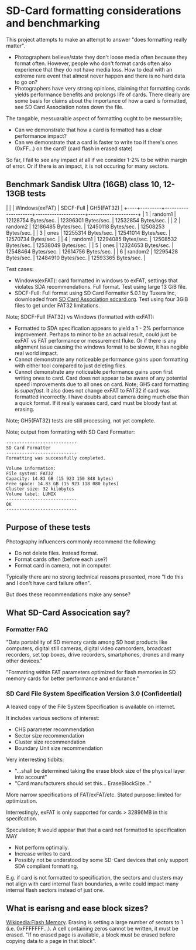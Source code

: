 # SD-Card formatting considerations and benchmarking

This project attempts to make an attempt to answer "does formatting really matter".
* Photographers believe/state they don't loose media often because they format often. However, people who don't format cards often also experience that they do not have media loss. How to deal with an extreme rare event that almost never happen and there is no hard data to go on? 
* Photographers have very strong opinions, claiming that formatting cards yields performance benefits and prolongs life of cards. There clearly are some basis for claims about the importance of how a card is formatted, see SD Card Association notes down the file.

The tangable, messuarable aspect of formatting ought to be messurable;
* Can we demonstrate that how a card is formatted has a clear performance impact?
* Can we demonstrate that a card is faster to write too if there's ones (0xFF...) on the card? (card flash in erased state)

So far, I fail to see any impact at all if we consider 1-2% to be within margin of error. Or if there is an impact, it is not occuring for many sectors.

## Benchmark Sandisk Ultra (16GB) class 10, 12-13GB tests

|    |         |     Windows(exFAT)  | SDCF-Full           | GH5(FAT32)          |
+----+---------+---------------------+---------------------+---------------------+
|  1 | random1 | 12128754 Bytes/sec. | 12396301 Bytes/sec. | 12532854 Bytes/sec. |
|  2 | random2 | 12186485 Bytes/sec. | 12450118 Bytes/sec. | 12508253 Bytes/sec. |
|  3 | ones    | 12255314 Bytes/sec. | 12541014 Bytes/sec. | 12570734 Bytes/sec. |
|  4 | random1 | 12294085 Bytes/sec. | 12508532 Bytes/sec. | 12538049 Bytes/sec. |
|  5 | ones    | 12324653 Bytes/sec. | 12548464 Bytes/sec. | 12614756 Bytes/sec. |
|  6 | random2 | 12295428 Bytes/sec. | 12484910 Bytes/sec. | 12593365 Bytes/sec. |

Test cases:
* Windows(exFAT): card formatted in windows to exFAT, settings that violates SDA recommendations. Full format. Test using large 13 GiB file.
* SDCF-Full: Full format using SD Card Formatter 5.0.1 by Tuxera Inc, downloaded from [SD Card Association sdcard.org](https://www.sdcard.org/downloads/formatter/). Test using four 3GiB files to get under FAT32 limitations.

Note; SDCF-Full (FAT32) vs Windows (formatted with exFAT):
* Formatted to SDA specification appears to yield a 1 - 2% performance improvement. Perhaps to minor to be an actual result, could just be exFAT vs FAT performance or messurement fluke. Or if there is any alignment issue causing the windows format to be slower, it has negible real world impact. 
* Cannot demonstrate any noticeable performance gains upon formatting with either tool compared to just deleting files.
* Cannot demonstrate any noticeable performance gains upon first writing ones to card. Card does not appear to be aware of any potential speed improvements due to all ones on card. 
Note; GH5 card formatting is *superfast*. It also does not change exFAT to FAT32 if card was formatted incorrectly. I have doubts about camera doing much else than a quick format. If it really earases card, card must be bloody fast at erasing.

Note; GH5(FAT32) tests are still processing, not yet complete.

Note; output from formatting with SD Card Formatter:
```
---------------------------
SD Card Formatter
---------------------------
Formatting was successfully completed.

Volume information:
File system: FAT32
Capacity: 14.83 GB (15 923 150 848 bytes)
Free space: 14.83 GB (15 923 118 080 bytes)
Cluster size: 32 kilobytes
Volume label: LUMIX
---------------------------
OK   
---------------------------

``` 

## Purpose of these tests

Photography influencers commonly recommend the following:
* Do not delete files. Instead format.
* Format cards often (before each use?)
* Format card in camera, not in computer.

Typically there are no strong technical reasons presented, more "I do this and I don't have card failure often".

But does these recommendations make any sense?

## What SD-Card Assocication say?

### Formatter FAQ

"Data portability of SD memory cards among SD host products like computers, digital still cameras, digital video camcorders, broadcast recorders, set top boxes, drive recorders, smartphones, drones and many other devices."

"Formatting within FAT parameters optimized for flash memories in SD memory cards for better performance and endurance."

### SD Card File System Specification Version 3.0 (Confidential)

A leaked copy of the File System Specification is available on internet.

It includes various sections of interest:
* CHS parameter recommendation
* Sector size recommendation
* Cluster size recommendation
* Boundary Unit size recommendation

Very interresting tidbits:
* "...shall be determined taking the erase block size of the physical layer into account"
* "Card manufacturers should set this... EraseBlockSize..."

More narrow specifications of FAT/exFAT/etc. Stated purpose: limited for optimization.

Interrestingly, exFAT is only supported for cards > 32896MB in this specifcation.

Speculation; It would appear that that a card not formatted to specification MAY
* Not perform optimally.
* Increase writes to card.
* Possibly not be understood by some SD-Card devices that only support SDA compliant formatting.

E.g. if card is not formatted to specification, the sectors and clusters may not align with card internal flash boundaries, a write could impact many internal flash sectors instead of just one.

## What is earisng and ease block sizes?

[Wikipedia:Flash Memory](https://en.wikipedia.org/wiki/Flash_memory).
Erasing is setting a large number of sectors to 1 (i.e. 0xFFFFFFF...).
A cell containing zeros cannot be written, it must be erased.
"If no erased page is available, a block must be erased before copying data to a page in that block".
